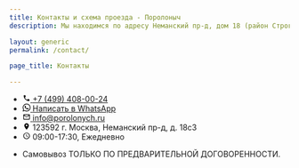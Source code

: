 ```yaml
---
title: Контакты и схема проезда - Поролоныч
description: Мы находимся по адресу Неманский пр-д, дом 18 (район Строгино), 100 метров от МКАД.

layout: generic
permalink: /contact/

page_title: Контакты

---
```

<section class="product_add_info">
	<div id='map'></div>
	<ul class="alt">
		<li>
			<a href="tel:+74994080024">
				<svg height="1em" viewBox="0 0 24 24" class="icon" xmlns="http://www.w3.org/2000/svg">
					<path fill="none" d="M0 0h24v24H0V0z"></path><path d="M19.23 15.26l-2.54-.29c-.61-.07-1.21.14-1.64.57l-1.84 1.84c-2.83-1.44-5.15-3.75-6.59-6.59l1.85-1.85c.43-.43.64-1.03.57-1.64l-.29-2.52c-.12-1.01-.97-1.77-1.99-1.77H5.03c-1.13 0-2.07.94-2 2.07.53 8.54 7.36 15.36 15.89 15.89 1.13.07 2.07-.87 2.07-2v-1.73c.01-1.01-.75-1.86-1.76-1.98z"></path>
				</svg>
				<span itemprop="telephone">+7&nbsp;(499)&nbsp;408-00-24</span>
			</a>
		</li>
		<li>
			<a href="https://wa.me/79037142042">
				<svg height="1em" viewBox="0 0 24 24" class="icon" xmlns="http://www.w3.org/2000/svg">
					<path d="M17.498 14.382c-.301-.15-1.767-.867-2.04-.966-.273-.101-.473-.15-.673.15-.197.295-.771.964-.944 1.162-.175.195-.349.21-.646.075-.3-.15-1.263-.465-2.403-1.485-.888-.795-1.484-1.77-1.66-2.07-.174-.3-.019-.465.13-.615.136-.135.301-.345.451-.523.146-.181.194-.301.297-.496.1-.21.049-.375-.025-.524-.075-.15-.672-1.62-.922-2.206-.24-.584-.487-.51-.672-.51-.172-.015-.371-.015-.571-.015-.2 0-.523.074-.797.359-.273.3-1.045 1.02-1.045 2.475s1.07 2.865 1.219 3.075c.149.195 2.105 3.195 5.1 4.485.714.3 1.27.48 1.704.629.714.227 1.365.195 1.88.121.574-.091 1.767-.721 2.016-1.426.255-.705.255-1.29.18-1.425-.074-.135-.27-.21-.57-.345m-5.446 7.443h-.016c-1.77 0-3.524-.48-5.055-1.38l-.36-.214-3.75.975 1.005-3.645-.239-.375c-.99-1.576-1.516-3.391-1.516-5.26 0-5.445 4.455-9.885 9.942-9.885 2.654 0 5.145 1.035 7.021 2.91 1.875 1.859 2.909 4.35 2.909 6.99-.004 5.444-4.46 9.885-9.935 9.885M20.52 3.449C18.24 1.245 15.24 0 12.045 0 5.463 0 .104 5.334.101 11.893c0 2.096.549 4.14 1.595 5.945L0 24l6.335-1.652c1.746.943 3.71 1.444 5.71 1.447h.006c6.585 0 11.946-5.336 11.949-11.896 0-3.176-1.24-6.165-3.495-8.411"/>
				</svg>
				<span>Написать в WhatsApp</span>
			</a>
		</li>
		<li>
			<a href="mailto:info@porolonych.ru">
				<svg height="1em" viewBox="0 0 24 24" class="icon" xmlns="http://www.w3.org/2000/svg">
					<path fill="none" d="M0 0h24v24H0V0z"/><path d="M22 6c0-1.1-.9-2-2-2H4c-1.1 0-2 .9-2 2v12c0 1.1.9 2 2 2h16c1.1 0 2-.9 2-2V6zm-2 0l-8 4.99L4 6h16zm0 12H4V8l8 5 8-5v10z"/>
				</svg>
				<span itemprop="email">info@porolonych.ru</span>
			</a>
		</li>
		<li>
			<div itemprop="address" itemscope itemtype="http://schema.org/PostalAddress">
				<svg height="1em" viewBox="0 0 24 24" class="icon" xmlns="http://www.w3.org/2000/svg">
					<path fill="none" d="M0 0h24v24H0V0z"/><path d="M12 2C8.13 2 5 5.13 5 9c0 4.17 4.42 9.92 6.24 12.11.4.48 1.13.48 1.53 0C14.58 18.92 19 13.17 19 9c0-3.87-3.13-7-7-7zm0 9.5c-1.38 0-2.5-1.12-2.5-2.5s1.12-2.5 2.5-2.5 2.5 1.12 2.5 2.5-1.12 2.5-2.5 2.5z"/>
				</svg>
				<span itemprop="postalCode">123592</span> г. <span itemprop="addressLocality">Москва</span>, <span itemprop="streetAddress">Неманский пр-д, д. 18c3</span>
			</div>
		</li>
		<li>
			<svg height="1em" viewBox="0 0 24 24" class="icon" xmlns="http://www.w3.org/2000/svg">
				<path fill="none" d="M0 0h24v24H0V0z"/><path d="M11.99 2C6.47 2 2 6.48 2 12s4.47 10 9.99 10C17.52 22 22 17.52 22 12S17.52 2 11.99 2zM12 20c-4.42 0-8-3.58-8-8s3.58-8 8-8 8 3.58 8 8-3.58 8-8 8zm-.22-13h-.06c-.4 0-.72.32-.72.72v4.72c0 .35.18.68.49.86l4.15 2.49c.34.2.78.1.98-.24.21-.34.1-.79-.25-.99l-3.87-2.3V7.72c0-.4-.32-.72-.72-.72z"/>
			</svg>
			<data itemprop="openingHours" value="Mo-Fri 10:00−20:00"> 09:00-17:30, Ежедневно</data>
		</li>
		<li>
			<p>Самовывоз ТОЛЬКО ПО ПРЕДВАРИТЕЛЬНОЙ ДОГОВОРЕННОСТИ.</p>
		</li>
	</ul>
	
</section>
<script> 
	function initMap() {
	google.maps.event.addDomListener(window, 'load', init);
	var map;
	function init() {
		var mapOptions = {
			center: new google.maps.LatLng(55.805811,37.389688),
			zoom: 17,
			zoomControl: true,
			zoomControlOptions: {
				style: google.maps.ZoomControlStyle.LARGE,
			},
			disableDoubleClickZoom: false,
			mapTypeControl: false,
			mapTypeControlOptions: {
				style: google.maps.MapTypeControlStyle.HORIZONTAL_BAR,
			},
			scaleControl: false,
			scrollwheel: false,
			panControl: false,
			streetViewControl: false,
			draggable : true,
			overviewMapControl: false,
			overviewMapControlOptions: {
				opened: false,
			},
			mapTypeId: google.maps.MapTypeId.ROADMAP,
			styles: [{"featureType":"landscape","stylers":[{"saturation":-100},{"lightness":65},{"visibility":"on"}]},{"featureType":"poi","stylers":[{"saturation":-100},{"lightness":51},{"visibility":"simplified"}]},{"featureType":"road.highway","stylers":[{"saturation":-100},{"visibility":"simplified"}]},{"featureType":"road.arterial","stylers":[{"saturation":-100},{"lightness":30},{"visibility":"on"}]},{"featureType":"road.local","stylers":[{"saturation":-100},{"lightness":40},{"visibility":"on"}]},{"featureType":"transit","stylers":[{"saturation":-100},{"visibility":"simplified"}]},{"featureType":"administrative.province","stylers":[{"visibility":"off"}]},{"featureType":"water","elementType":"labels","stylers":[{"visibility":"on"},{"lightness":-25},{"saturation":-100}]},{"featureType":"water","elementType":"geometry","stylers":[{"hue":"#ffff00"},{"lightness":-25},{"saturation":-97}]}],
		}
		var mapElement = document.getElementById('map');
		var map = new google.maps.Map(mapElement, mapOptions);
		var locations = [['\"Поролоныч\"', 'Неманский пр-д, д. 18c3', '+7 (926) 136-96-23', 'undefined', 'undefined', 55.805811, 37.389688, '/images/solid-pin-orange.png']];
		for (i = 0; i < locations.length; i++) {
			if (locations[i][1] =='undefined'){ description ='';} else { description = locations[i][1];}
			if (locations[i][2] =='undefined'){ telephone ='';} else { telephone = locations[i][2];}
			if (locations[i][3] =='undefined'){ email ='';} else { email = locations[i][3];}
			if (locations[i][4] =='undefined'){ web ='';} else { web = locations[i][4];}
			if (locations[i][7] =='undefined'){ markericon ='';} else { markericon = locations[i][7];}
			marker = new google.maps.Marker({
				icon: markericon,
				position: new google.maps.LatLng(locations[i][5], locations[i][6]),
				map: map,
				title: locations[i][0],
				desc: description,
				tel: telephone,
				email: email,
				web: web
			});
if (web.substring(0, 7) != "https://") {
link = "https://" + web;
} else {
link = web;
}
			bindInfoWindow(marker, map, locations[i][0], description, telephone, email, web, link);
		}
	function bindInfoWindow(marker, map, title, desc, telephone, email, web, link) {
		var infoWindowVisible = (function () {
				var currentlyVisible = false;
				return function (visible) {
					if (visible !== undefined) {
						currentlyVisible = visible;
					}
					return currentlyVisible;
				};
			}());
			iw = new google.maps.InfoWindow();
			google.maps.event.addListener(marker, 'click', function() {
				if (infoWindowVisible()) {
					iw.close();
					infoWindowVisible(false);
				} else {
					var html= "<div style='color:#100e11;background-color:#fff;padding:5px;width:250px;'><h4>"+title+"</h4><p>"+desc+"<p><p>"+telephone+"<p><a href='mailto:"+email+"' >"+email+"<a><a href='"+link+"'' >"+web+"<a></div>";
					iw = new google.maps.InfoWindow({content:html});
					iw.open(map,marker);
					infoWindowVisible(true);
				}
		});
		google.maps.event.addListener(iw, 'closeclick', function () {
			infoWindowVisible(false);
		});
	}
}
}
</script>
<script async src='https://maps.googleapis.com/maps/api/js?key=AIzaSyCRZ287SLI6Flr2HWzKJgAzo__-5ScvU4I&extension=.js&callback=initMap'></script>